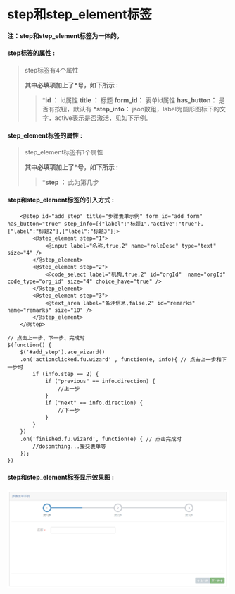# step和step\_element**标签**

#### 注：step和step\_element标签为一体的。

#### step**标签的属性 :**

> step标签有4个属性
>
> **其中必填项加上了\*号，如下所示 :**
>
> > \***id ：** id属性
> > **title ：** 标题
> > **form\_id：** 表单id属性
> > **has\_button：** 是否有按钮，默认有
> > \***step\_info：** json数组，label为圆形图标下的文字，active表示是否激活，见如下示例。

#### step\_element**标签的属性 :**

> step\_element标签有1个属性
>
> **其中必填项加上了\*号，如下所示 :**
>
> > \***step ：** 此为第几步

#### step和step\_element标签的引入方式 :

```
    <@step id="add_step" title="步骤表单示例" form_id="add_form" has_button="true" step_info=[{"label":"标题1","active":"true"},{"label":"标题2"},{"label":"标题3"}]>
        <@step_element step="1">
            <@input label="名称,true,2" name="roleDesc" type="text" size="4" />
        </@step_element>
        <@step_element step="2">
            <@code_select label="机构,true,2" id="orgId"  name="orgId" code_type="org_id" size="4" choice_have="true" />
        </@step_element>
        <@step_element step="3">
            <@text_area label="备注信息,false,2" id="remarks" name="remarks" size="10" />
        </@step_element>
    </@step>
```

```
// 点击上一步、下一步、完成时
$(function() {
    $('#add_step').ace_wizard()
    .on('actionclicked.fu.wizard' , function(e, info){ // 点击上一步和下一步时
        if (info.step == 2) {
            if ("previous" == info.direction) {
                //上一步
            }
            if ("next" == info.direction) {
                //下一步
            }
        }
    })
    .on('finished.fu.wizard', function(e) { // 点击完成时
        //dosomthing...接交表单等
    });
})
```

#### step和step\_element标签显示效果图 :

![](/assets/step.png)


